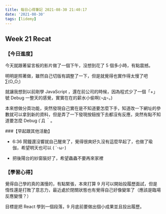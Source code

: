 ```yaml
---
title: 每日心得筆記 2021-08-30 21:40:17
date: '2021-08-30'
tags: [lidemy]
---
```


## Week 21 Recat

### 【今日進度】

今天就跟著留言板的影片做了一個下午，沒想到花了 5 個多小時，有點震撼。

明明是照著做，雖然自己切版有調整了一下，但是就覺得也實作得太慢了吧 ∑(O_O;)

就讓我想到以前剛學 JavaScript ，還在前公司的時候，因為程式少了一個「+」號 Debug 一整天的感覺，實實在在的薪水小偷啊(¬д¬。)

本來想做分頁功能，突然發現自己實在是不知道要怎麼下手，知道改一下網址的參數就可以拿到新的資料，但是弄了一下發現按鈕按下去都沒有反應，突然有點不知道要怎麼 Debug (´Д ｀。

###【早起跟其他活動】

- 6:36 鬧鐘還沒響就自己醒來了，覺得很爽好久沒有這麼早起了，也做了瑜伽，希望明天也可以 ( ´･ω･)  

- 把後陽台的紗窗裝好了，希望蟲蟲不要再來家裡

### 【學習心得】

覺得自己學的真的滿慢的，有點緊張，本來打算 9 月可以開始投履歷面試，但是惰性還是打敗了意志力，最近處於閉關狀態也有覺得自己好像變笨了（應該是臨場反應變慢？）

目標是把 React 學到一個段落，9 月底前要做出個小成果並且投出履歷。
